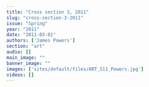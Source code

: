 ```yaml
---
title: "Cross section 3, 2011"
slug: "cross-section-3-2011"
issue: "Spring"
year: "2011"
date: "2011-03-01"
authors: ['James Powers']
section: "art"
audio: []
main_image: ""
banner_image: ""
images: ['sites/default/files/ART_S11_Powers.jpg']
videos: []
---
```

